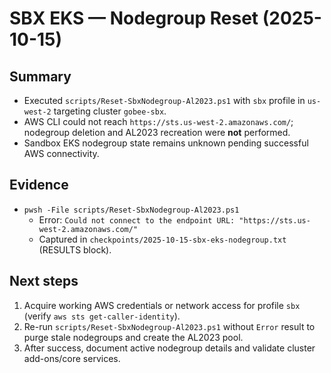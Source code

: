 # SBX EKS — Nodegroup Reset (2025-10-15)

## Summary
- Executed `scripts/Reset-SbxNodegroup-Al2023.ps1` with `sbx` profile in `us-west-2` targeting cluster `gobee-sbx`.
- AWS CLI could not reach `https://sts.us-west-2.amazonaws.com/`; nodegroup deletion and AL2023 recreation were **not** performed.
- Sandbox EKS nodegroup state remains unknown pending successful AWS connectivity.

## Evidence
- `pwsh -File scripts/Reset-SbxNodegroup-Al2023.ps1`
  - Error: `Could not connect to the endpoint URL: "https://sts.us-west-2.amazonaws.com/"`
  - Captured in `checkpoints/2025-10-15-sbx-eks-nodegroup.txt` (RESULTS block).

## Next steps
1. Acquire working AWS credentials or network access for profile `sbx` (verify `aws sts get-caller-identity`).
2. Re-run `scripts/Reset-SbxNodegroup-Al2023.ps1` without `Error` result to purge stale nodegroups and create the AL2023 pool.
3. After success, document active nodegroup details and validate cluster add-ons/core services.
